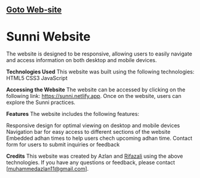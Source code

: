 ## [Goto Web-site](https://sunni.netlify.app/)

# <font size="6">**Sunni Website**
</font>

 The website is designed to be responsive, allowing users to easily navigate and access information on both desktop and mobile devices.

**Technologies Used**
This website was built using the following technologies:
HTML5
CSS3
JavaScript

**Accessing the Website**
The website can be accessed by clicking on the following link: https://sunni.netlify.app. Once on the website, users can explore the Sunni practices.

**Features**
The website includes the following features:

Responsive design for optimal viewing on desktop and mobile devices
Navigation bar for easy access to different sections of the website
Embedded adhan times  to help users chech upcoming adhan time.
Contact form for users to submit inquiries or feedback


**Credits**
This website was created by Azlan and [Rifazali](https://gitub.com/rifaz124/)  using the above technologies. If you have any questions or feedback, please contact [muhammedazlan11@gmail.com].



